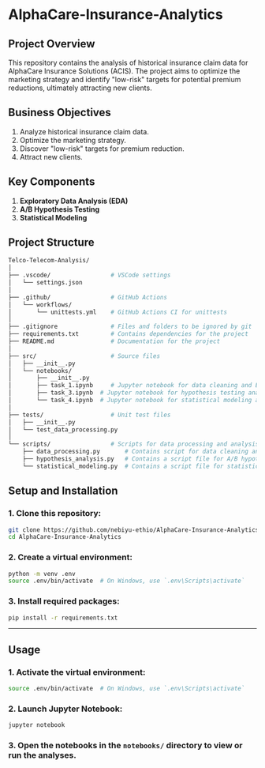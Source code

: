 # AlphaCare-Insurance-Analytics

## Project Overview
This repository contains the analysis of historical insurance claim data for AlphaCare Insurance Solutions (ACIS). The project aims to optimize the marketing strategy and identify "low-risk" targets for potential premium reductions, ultimately attracting new clients.

## Business Objectives
1. Analyze historical insurance claim data.
2. Optimize the marketing strategy.
3. Discover "low-risk" targets for premium reduction.
4. Attract new clients.

## Key Components
1. **Exploratory Data Analysis (EDA)**
2. **A/B Hypothesis Testing**
3. **Statistical Modeling**

## Project Structure
```bash
Telco-Telecom-Analysis/
│
├── .vscode/                 # VSCode settings
│   └── settings.json
│
├── .github/                 # GitHub Actions
│   └── workflows/
│       └── unittests.yml    # GitHub Actions CI for unittests
│
├── .gitignore               # Files and folders to be ignored by git
├── requirements.txt         # Contains dependencies for the project
├── README.md                # Documentation for the project
│
├── src/                     # Source files
│   ├── __init__.py
│   └── notebooks/
│       ├── __init__.py
│       ├── task_1.ipynb     # Jupyter notebook for data cleaning and EDA analysis
│       ├── task_3.ipynb  # Jupyter notebook for hypothesis testing analysis
│       └── task_4.ipynb  # Jupyter notebook for statistical modeling analysis
│
├── tests/                   # Unit test files
│   ├── __init__.py
│   └── test_data_processing.py
│
└── scripts/                 # Scripts for data processing and analysis
    ├── data_processing.py       # Contains script for data cleaning and EDA analysis
    ├── hypothesis_analysis.py   # Contains a script file for A/B hypothesis testing
    └── statistical_modeling.py  # Contains a script file for statistical modeling analysis
```

## Setup and Installation

### 1. Clone this repository:
```bash
git clone https://github.com/nebiyu-ethio/AlphaCare-Insurance-Analytics
cd AlphaCare-Insurance-Analytics
```

### 2. Create a virtual environment:
```bash
python -m venv .env
source .env/bin/activate  # On Windows, use `.env\Scripts\activate`
```

### 3. Install required packages:
```bash
pip install -r requirements.txt
```

---

## Usage

### 1. Activate the virtual environment:
```bash
source .env/bin/activate  # On Windows, use `.env\Scripts\activate`
```

### 2. Launch Jupyter Notebook:
```bash
jupyter notebook
```

### 3. Open the notebooks in the `notebooks/` directory to view or run the analyses.